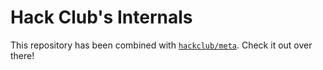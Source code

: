 #  Hack Club's Internals

This repository has been combined with [`hackclub/meta`](https://github.com/hackclub/meta). Check it out over there!
